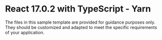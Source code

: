 # React 17.0.2 with TypeScript - Yarn
The files in this sample template are provided for guidance purposes only. They should be customized and adapted to meet the specific requirements of your application.
